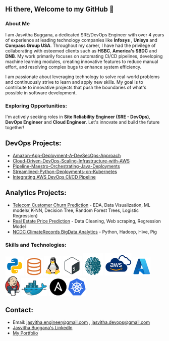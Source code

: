 ## Hi there, Welcome to my GitHub 👋 
### About Me
I am Jasvitha Buggana, a dedicated SRE/DevOps Engineer with over 4 years of experience at leading technology companies like **Infosys** , **Unisys** and **Compass Group USA**. Throughout my career, I have had the privilege of collaborating with esteemed clients such as **HSBC**, **America's SBDC** and **DNB**. My work primarily focuses on automating CI/CD pipelines, developing machine learning modules, creating innovative features to reduce manual effort, and resolving complex bugs to enhance system efficiency.

I am passionate about leveraging technology to solve real-world problems and continuously strive to learn and apply new skills. My goal is to contribute to innovative projects that push the boundaries of what's possible in software development.

### Exploring Opportunities:
I'm actively seeking roles in **Site Reliability Engineer (SRE - DevOps)**, **DevOps Engineer** and **Cloud Engineer**. Let's innovate and build the future together!

## DevOps Projects: 
- [Amazon-App-Deployment-A-DevSecOps-Approach](https://github.com/jasvithaBuggana/Amazon-App-Deployment-A-DevSecOps-Approach)
- [Cloud-Driven-DevOps-Scaling-Infrastructure-with-AWS](https://github.com/jasvithaBuggana/Cloud-Driven-DevOps-Scaling-Infrastructure-with-AWS)
- [Pipeline-Maestro-Orchestrating-Java-Deployments](https://github.com/jasvithaBuggana/Pipeline-Maestro-Orchestrating-Java-Deployments)
- [Streamlined-Python-Deployments-on-Kubernetes](https://github.com/jasvithaBuggana/Streamlined-Python-Deployments-on-Kubernetes)
- [Integrating AWS DevOps CI/CD Pipeline](https://github.com/jasvithaBuggana/Integrating-AWS-DevOps-CI-CD-Pipeline-) 
## Analytics Projects:
- [Telecom Customer Churn Prediction](https://github.com/jasvithaBuggana/Telecom-Customer-Churn-Prediction) - EDA, Data Visualization, ML models( K-NN, Decision Tree, Random Forest Trees, Logistic Regression)
- [Real Estate Price Prediction](https://github.com/jasvithaBuggana/Real-Estate-Price-Prediction-) - Data Cleaning, Web scraping, Regression Model
- [NCDC ClimateRecords BigData Analytics](https://github.com/jasvithaBuggana/NCDC-ClimateRecords-Big-Data-Analytics) - Python, Hadoop, Hive, Pig

### Skills and Technologies:
<img src="file.png" width="60"> <img src="SQL.png" width="55"> <img src="LINUX.png" width="55"> <img src="BASH.png" width="60"> <img src="ML1.png" width="65"> <img src="AWS.png" width="85"> <img src="AZ.png" width="57"> <img src="JK.png" width="45"> <img src="DOC.png" width="85"> <img src="AN.png" width="60"><img src="KBT.png" width="58">


## Contact: 
- Email: jasvitha.engineer@gmail.com , jasvitha.devops@gmail.com
- [Jasvitha Buggana's LinkedIn](https://www.linkedin.com/in/jasvitha-buggana/)
- [My Portfolio](https://jasvithabuggana.github.io/JBPortfolio/#home)







<!--
**jasvithaBuggana/JasvithaBuggana** is a ✨ _special_ ✨ repository because its `README.md` (this file) appears on your GitHub profile.

Here are some ideas to get you started:

- 🔭 I’m currently working on ...
- 🌱 I’m currently learning ...
- 👯 I’m looking to collaborate on ...
- 🤔 I’m looking for help with ...
- 💬 Ask me about ...
- 📫 How to reach me: ...
- 😄 Pronouns: ...
- ⚡ Fun fact: ...
-->
